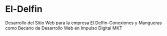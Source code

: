# El-Delfin
Desarrollo del Sitio Web para la empresa El Delfin-Conexiones y Mangueras como Becario de Desarrollo Web en Impulso Digital MKT
